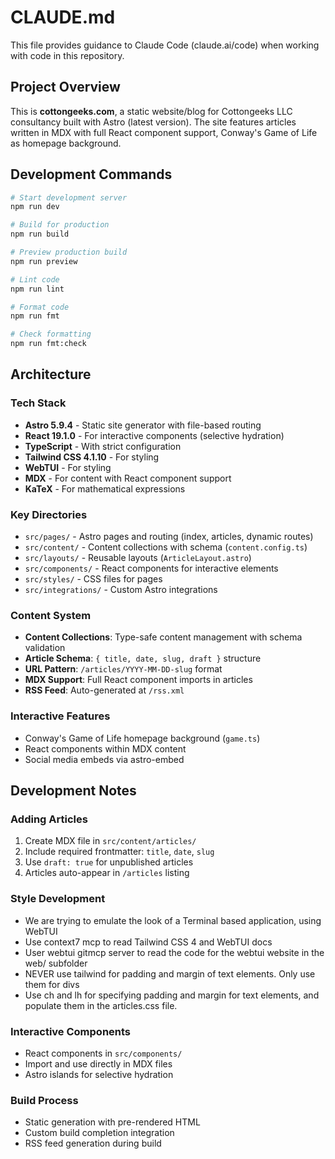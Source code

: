 # CLAUDE.md

This file provides guidance to Claude Code (claude.ai/code) when working with code in this repository.

## Project Overview

This is **cottongeeks.com**, a static website/blog for Cottongeeks LLC consultancy built with Astro (latest version). The site features articles written in MDX with full React component support, Conway's Game of Life as homepage background.

## Development Commands

```bash
# Start development server
npm run dev

# Build for production
npm run build

# Preview production build
npm run preview

# Lint code
npm run lint

# Format code
npm run fmt

# Check formatting
npm run fmt:check
```

## Architecture

### Tech Stack
- **Astro 5.9.4** - Static site generator with file-based routing
- **React 19.1.0** - For interactive components (selective hydration)
- **TypeScript** - With strict configuration
- **Tailwind CSS 4.1.10** - For styling
- **WebTUI** - For styling
- **MDX** - For content with React component support
- **KaTeX** - For mathematical expressions

### Key Directories
- `src/pages/` - Astro pages and routing (index, articles, dynamic routes)
- `src/content/` - Content collections with schema (`content.config.ts`)
- `src/layouts/` - Reusable layouts (`ArticleLayout.astro`)
- `src/components/` - React components for interactive elements
- `src/styles/` - CSS files for pages
- `src/integrations/` - Custom Astro integrations

### Content System
- **Content Collections**: Type-safe content management with schema validation
- **Article Schema**: `{ title, date, slug, draft }` structure
- **URL Pattern**: `/articles/YYYY-MM-DD-slug` format
- **MDX Support**: Full React component imports in articles
- **RSS Feed**: Auto-generated at `/rss.xml`

### Interactive Features
- Conway's Game of Life homepage background (`game.ts`)
- React components within MDX content
- Social media embeds via astro-embed

## Development Notes

### Adding Articles
1. Create MDX file in `src/content/articles/`
2. Include required frontmatter: `title`, `date`, `slug`
3. Use `draft: true` for unpublished articles
4. Articles auto-appear in `/articles` listing

### Style Development
- We are trying to emulate the look of a Terminal based application, using WebTUI
- Use context7 mcp to read Tailwind CSS 4 and WebTUI docs
- User webtui gitmcp server to read the code for the webtui website in the web/ subfolder
- NEVER use tailwind for padding and margin of text elements. Only use them for divs
- Use ch and lh for specifying padding and margin for text elements, and populate them in the articles.css file.

### Interactive Components
- React components in `src/components/`
- Import and use directly in MDX files
- Astro islands for selective hydration

### Build Process
- Static generation with pre-rendered HTML
- Custom build completion integration
- RSS feed generation during build
